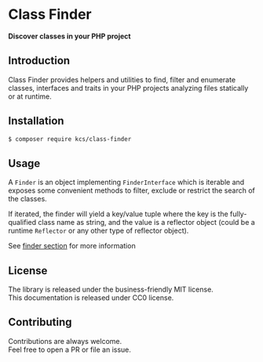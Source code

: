 # Class Finder
__Discover classes in your PHP project__

## Introduction

Class Finder provides helpers and utilities to find, filter and enumerate classes, interfaces and traits
in your PHP projects analyzing files statically or at runtime.

## Installation

```bash
$ composer require kcs/class-finder
```

## Usage

A `Finder` is an object implementing `FinderInterface` which is iterable and exposes some convenient methods
to filter, exclude or restrict the search of the classes.

If iterated, the finder will yield a key/value tuple where the key is the fully-qualified class name
as string, and the value is a reflector object (could be a runtime `Reflector` or any other type of reflector object).

See [finder section](./finder.md) for more information

## License

The library is released under the business-friendly MIT license.  
This documentation is released under CC0 license.

## Contributing

Contributions are always welcome.  
Feel free to open a PR or file an issue.
